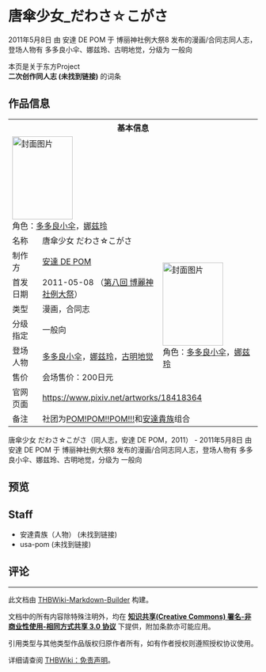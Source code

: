 # 唐傘少女_だわさ☆こがさ

<!-- source html: G:\repos\THBWiki-Markdown-Builder\THBWikiMarkdown\Temp\main\6\6d\ns0%3A%E5%94%90%E5%82%98%E5%B0%91%E5%A5%B3_%E3%81%A0%E3%82%8F%E3%81%95%E2%98%86%E3%81%93%E3%81%8C%E3%81%95.html -->

2011年5月8日 由 安達 DE POM 于 博丽神社例大祭8 发布的漫画/合同志同人志，登场人物有 多多良小伞、娜兹玲、古明地觉，分级为 一般向

本页是关于东方Project  
 **二次创作同人志 (未找到链接)** 的词条
## 作品信息

<table><tbody><tr><th colspan="3">基本信息</th></tr><tr><td class="cover-artwork-mobile" colspan="2"><a href="./文件-唐傘少女_だわさ☆こがさ封面.jpg.md" class="image" title="封面图片"><img alt="封面图片" src="https://upload.thwiki.cc/thumb/2/27/%E5%94%90%E5%82%98%E5%B0%91%E5%A5%B3_%E3%81%A0%E3%82%8F%E3%81%95%E2%98%86%E3%81%93%E3%81%8C%E3%81%95%E5%B0%81%E9%9D%A2.jpg/122px-%E5%94%90%E5%82%98%E5%B0%91%E5%A5%B3_%E3%81%A0%E3%82%8F%E3%81%95%E2%98%86%E3%81%93%E3%81%8C%E3%81%95%E5%B0%81%E9%9D%A2.jpg" decoding="async" loading="lazy" width="122" height="168" srcset="https://upload.thwiki.cc/thumb/2/27/%E5%94%90%E5%82%98%E5%B0%91%E5%A5%B3_%E3%81%A0%E3%82%8F%E3%81%95%E2%98%86%E3%81%93%E3%81%8C%E3%81%95%E5%B0%81%E9%9D%A2.jpg/183px-%E5%94%90%E5%82%98%E5%B0%91%E5%A5%B3_%E3%81%A0%E3%82%8F%E3%81%95%E2%98%86%E3%81%93%E3%81%8C%E3%81%95%E5%B0%81%E9%9D%A2.jpg 1.5x, https://upload.thwiki.cc/thumb/2/27/%E5%94%90%E5%82%98%E5%B0%91%E5%A5%B3_%E3%81%A0%E3%82%8F%E3%81%95%E2%98%86%E3%81%93%E3%81%8C%E3%81%95%E5%B0%81%E9%9D%A2.jpg/244px-%E5%94%90%E5%82%98%E5%B0%91%E5%A5%B3_%E3%81%A0%E3%82%8F%E3%81%95%E2%98%86%E3%81%93%E3%81%8C%E3%81%95%E5%B0%81%E9%9D%A2.jpg 2x" data-file-width="739" data-file-height="1018"></a><div class="cover-char">角色：<a href="./多多良小伞.md" title="多多良小伞">多多良小伞</a>，<a href="./娜兹玲.md" title="娜兹玲">娜兹玲</a></div></td>
</tr><tr><td class="label">名称</td><td colspan="2"> 唐傘少女 だわさ☆こがさ </td></tr><tr><td class="label">制作方</td><td><a href="/index.php?title=%E5%AE%89%E9%81%94_DE_POM&amp;action=edit&amp;redlink=1" class="new" title="安達 DE POM（页面不存在）">安達 DE POM</a></td><td class="cover-artwork" rowspan="6" style="min-width:168px;"><a href="./文件-唐傘少女_だわさ☆こがさ封面.jpg.md" class="image" title="封面图片"><img alt="封面图片" src="https://upload.thwiki.cc/thumb/2/27/%E5%94%90%E5%82%98%E5%B0%91%E5%A5%B3_%E3%81%A0%E3%82%8F%E3%81%95%E2%98%86%E3%81%93%E3%81%8C%E3%81%95%E5%B0%81%E9%9D%A2.jpg/122px-%E5%94%90%E5%82%98%E5%B0%91%E5%A5%B3_%E3%81%A0%E3%82%8F%E3%81%95%E2%98%86%E3%81%93%E3%81%8C%E3%81%95%E5%B0%81%E9%9D%A2.jpg" decoding="async" loading="lazy" width="122" height="168" srcset="https://upload.thwiki.cc/thumb/2/27/%E5%94%90%E5%82%98%E5%B0%91%E5%A5%B3_%E3%81%A0%E3%82%8F%E3%81%95%E2%98%86%E3%81%93%E3%81%8C%E3%81%95%E5%B0%81%E9%9D%A2.jpg/183px-%E5%94%90%E5%82%98%E5%B0%91%E5%A5%B3_%E3%81%A0%E3%82%8F%E3%81%95%E2%98%86%E3%81%93%E3%81%8C%E3%81%95%E5%B0%81%E9%9D%A2.jpg 1.5x, https://upload.thwiki.cc/thumb/2/27/%E5%94%90%E5%82%98%E5%B0%91%E5%A5%B3_%E3%81%A0%E3%82%8F%E3%81%95%E2%98%86%E3%81%93%E3%81%8C%E3%81%95%E5%B0%81%E9%9D%A2.jpg/244px-%E5%94%90%E5%82%98%E5%B0%91%E5%A5%B3_%E3%81%A0%E3%82%8F%E3%81%95%E2%98%86%E3%81%93%E3%81%8C%E3%81%95%E5%B0%81%E9%9D%A2.jpg 2x" data-file-width="739" data-file-height="1018"></a><div class="cover-char">角色：<a href="./多多良小伞.md" title="多多良小伞">多多良小伞</a>，<a href="./娜兹玲.md" title="娜兹玲">娜兹玲</a></div></td>
</tr><tr><td class="label">首发日期</td><td>2011-05-08&#160;（<a href="/展会作品列表?e=%E5%8D%9A%E4%B8%BD%E7%A5%9E%E7%A4%BE%E4%BE%8B%E5%A4%A7%E7%A5%AD%238">第八回 博麗神社例大祭</a>）</td></tr><tr><td class="label">类型</td><td>漫画，合同志</td></tr><tr><td class="label">分级指定</td><td>一般向</td></tr><tr><td class="label">登场人物</td><td><a href="./多多良小伞.md" title="多多良小伞">多多良小伞</a>，<a href="./娜兹玲.md" title="娜兹玲">娜兹玲</a>，<a href="./古明地觉.md" title="古明地觉">古明地觉</a></td></tr><tr><td class="label">售价</td><td>会场售价：200日元</td></tr>
<tr><td class="label">官网页面</td><td colspan="2"><a rel="nofollow" class="external free" href="https://www.pixiv.net/artworks/18418364">https://www.pixiv.net/artworks/18418364</a></td></tr><tr><td class="label">备注</td><td colspan="2">社团为<a href="/index.php?title=POM!POM!!POM!!!&amp;action=edit&amp;redlink=1" class="new" title="POM!POM!!POM!!!（页面不存在）">POM!POM!!POM!!!</a>和<a href="./安達貴族.md" title="安達貴族">安達貴族</a>组合</td></tr></tbody></table>

唐傘少女 だわさ☆こがさ（同人志，安達 DE POM，2011） - 2011年5月8日 由 安達 DE POM 于 博丽神社例大祭8 发布的漫画/合同志同人志，登场人物有 多多良小伞、娜兹玲、古明地觉，分级为 一般向
## 预览
## Staff
- 安達貴族（人物） (未找到链接)
- usa-pom (未找到链接)

## 评论




---

此文档由 [THBWiki-Markdown-Builder](https://github.com/Delsin-Yu/THBWiki-Markdown-Builder) 构建。

文档中的所有内容除特殊注明外，均在 [**知识共享(Creative Commons) 署名-非商业性使用-相同方式共享 3.0 协议**](https://creativecommons.org/licenses/by-sa/3.0/deed.zh-hans) 下提供，附加条款亦可能应用。

引用类型与其他类型作品版权归原作者所有，如有作者授权则遵照授权协议使用。

详细请查阅 [THBWiki：免责声明](https://thbwiki.cc/THBWiki:%E5%85%8D%E8%B4%A3%E5%A3%B0%E6%98%8E)。

